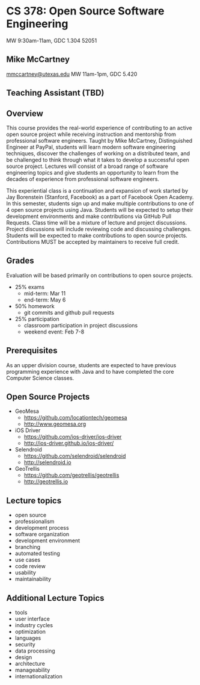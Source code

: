 # CS 378: Open Source Software Engineering
MW 9:30am-11am, GDC 1.304
52051

## Mike McCartney
mmccartney@utexas.edu
MW 11am-1pm, GDC 5.420

## Teaching Assistant (TBD)

## Overview

This course provides the real-world experience of contributing to an
active open source project while receiving instruction and mentorship
from professional software engineers.  Taught by Mike McCartney,
Distinguished Engineer at PayPal, students will learn modern software
engineering techniques, discover the challenges of working on a
distributed team, and be challenged to think through what it takes to
develop a successful open source project.  Lectures will consist of a
broad range of software engineering topics and give students an
opportunity to learn from the decades of experience from professional
software engineers.

This experiential class is a continuation and expansion of work
started by Jay Borenstein (Stanford, Facebook) as a part of Facebook
Open Academy.  In this semester, students sign up and make multiple
contributions to one of 4 open source projects using Java.  Students
will be expected to setup their development environments and make
contributions via GitHub Pull Requests.  Class time will be a mixture
of lecture and project discussions.  Project discussions will include
reviewing code and discussing challenges.  Students will be expected
to make contributions to open source projects.  Contributions MUST be
accepted by maintainers to receive full credit.

## Grades

Evaluation will be based primarily on contributions to open source projects.

* 25% exams
    * mid-term: Mar 11
    * end-term: May 6
* 50% homework
    * git commits and github pull requests
* 25% participation
    * classroom participation in project discussions
    * weekend event: Feb 7-8

## Prerequisites

As an upper division course, students are expected to have previous
programming experience with Java and to have completed the core
Computer Science classes.

## Open Source Projects

* GeoMesa
    * https://github.com/locationtech/geomesa
    * http://www.geomesa.org
* iOS Driver
    * https://github.com/ios-driver/ios-driver
    * http://ios-driver.github.io/ios-driver/
* Selendroid
    * https://github.com/selendroid/selendroid
    * http://selendroid.io
* GeoTrellis
    * https://github.com/geotrellis/geotrellis
    * http://geotrellis.io

## Lecture topics

* open source
* professionalism
* development process
* software organization
* development environment
* branching
* automated testing
* use cases
* code review
* usability
* maintainability

## Additional Lecture Topics

* tools
* user interface
* industry cycles
* optimization
* languages
* security
* data processing
* design
* architecture
* manageability
* internationalization
